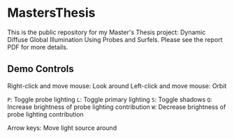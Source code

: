 # MastersThesis
This is the public repository for my Master's Thesis project: Dynamic Diffuse Global Illumination Using Probes and Surfels. Please see the report PDF for more details.

## Demo Controls

Right-click and move mouse: Look around
Left-click and move mouse: Orbit

`P`: Toggle probe lighting
`L`: Toggle primary lighting
`S`: Toggle shadows
`Q`: Increase brightness of probe lighting contribution
`W`: Decrease brightness of probe lighting contribution

Arrow keys: Move light source around
